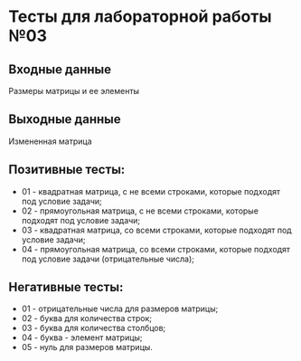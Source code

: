# Тесты для лабораторной работы №03

## Входные данные
Размеры матрицы и ее элементы
## Выходные данные
Измененная матрица

## Позитивные тесты:
- 01 - квадратная матрица, с не всеми строками, которые подходят под условие задачи;
- 02 - прямоугольная матрица, с не всеми строками, которые подходят под условие задачи;
- 03 - квадратная матрица, со всеми строками, которые подходят под условие задачи;
- 04 - прямоугольная матрица, со всеми строками, которые подходят под условие задачи (отрицательные числа);
## Негативные тесты:
- 01 - отрицательные числа для размеров матрицы;
- 02 - буква для количества строк;
- 03 - буква для количества столбцов;
- 04 - буква - элемент матрицы;
- 05 - нуль для размеров матрицы.